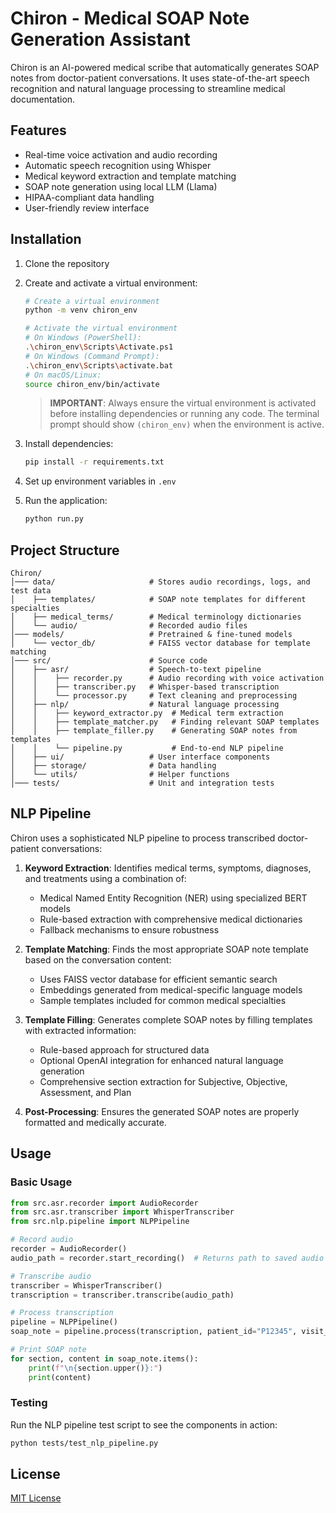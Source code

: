 # Chiron - Medical SOAP Note Generation Assistant

Chiron is an AI-powered medical scribe that automatically generates SOAP notes from doctor-patient conversations. It uses state-of-the-art speech recognition and natural language processing to streamline medical documentation.

## Features

- Real-time voice activation and audio recording
- Automatic speech recognition using Whisper
- Medical keyword extraction and template matching
- SOAP note generation using local LLM (Llama)
- HIPAA-compliant data handling
- User-friendly review interface

## Installation

1. Clone the repository
2. Create and activate a virtual environment:
   ```bash
   # Create a virtual environment
   python -m venv chiron_env
   
   # Activate the virtual environment
   # On Windows (PowerShell):
   .\chiron_env\Scripts\Activate.ps1
   # On Windows (Command Prompt):
   .\chiron_env\Scripts\activate.bat
   # On macOS/Linux:
   source chiron_env/bin/activate
   ```
   
   > **IMPORTANT**: Always ensure the virtual environment is activated before installing dependencies or running any code. The terminal prompt should show `(chiron_env)` when the environment is active.

3. Install dependencies:
   ```bash
   pip install -r requirements.txt
   ```
   
4. Set up environment variables in `.env`
5. Run the application:
   ```bash
   python run.py
   ```

## Project Structure

```
Chiron/
│─── data/                     # Stores audio recordings, logs, and test data
│    ├── templates/            # SOAP note templates for different specialties
│    ├── medical_terms/        # Medical terminology dictionaries
│    └── audio/                # Recorded audio files
│─── models/                   # Pretrained & fine-tuned models
│    └── vector_db/            # FAISS vector database for template matching
│─── src/                      # Source code
│    ├── asr/                  # Speech-to-text pipeline
│    │    ├── recorder.py      # Audio recording with voice activation
│    │    ├── transcriber.py   # Whisper-based transcription
│    │    └── processor.py     # Text cleaning and preprocessing
│    ├── nlp/                  # Natural language processing
│    │    ├── keyword_extractor.py  # Medical term extraction
│    │    ├── template_matcher.py   # Finding relevant SOAP templates
│    │    ├── template_filler.py    # Generating SOAP notes from templates
│    │    └── pipeline.py           # End-to-end NLP pipeline
│    ├── ui/                   # User interface components
│    ├── storage/              # Data handling
│    └── utils/                # Helper functions
│─── tests/                    # Unit and integration tests
```

## NLP Pipeline

Chiron uses a sophisticated NLP pipeline to process transcribed doctor-patient conversations:

1. **Keyword Extraction**: Identifies medical terms, symptoms, diagnoses, and treatments using a combination of:
   - Medical Named Entity Recognition (NER) using specialized BERT models
   - Rule-based extraction with comprehensive medical dictionaries
   - Fallback mechanisms to ensure robustness

2. **Template Matching**: Finds the most appropriate SOAP note template based on the conversation content:
   - Uses FAISS vector database for efficient semantic search
   - Embeddings generated from medical-specific language models
   - Sample templates included for common medical specialties

3. **Template Filling**: Generates complete SOAP notes by filling templates with extracted information:
   - Rule-based approach for structured data
   - Optional OpenAI integration for enhanced natural language generation
   - Comprehensive section extraction for Subjective, Objective, Assessment, and Plan

4. **Post-Processing**: Ensures the generated SOAP notes are properly formatted and medically accurate.

## Usage

### Basic Usage

```python
from src.asr.recorder import AudioRecorder
from src.asr.transcriber import WhisperTranscriber
from src.nlp.pipeline import NLPPipeline

# Record audio
recorder = AudioRecorder()
audio_path = recorder.start_recording()  # Returns path to saved audio file

# Transcribe audio
transcriber = WhisperTranscriber()
transcription = transcriber.transcribe(audio_path)

# Process transcription
pipeline = NLPPipeline()
soap_note = pipeline.process(transcription, patient_id="P12345", visit_date="20230801")

# Print SOAP note
for section, content in soap_note.items():
    print(f"\n{section.upper()}:")
    print(content)
```

### Testing

Run the NLP pipeline test script to see the components in action:

```bash
python tests/test_nlp_pipeline.py
```

## License

[MIT License](LICENSE)
